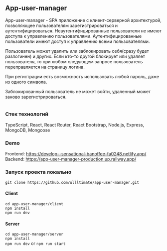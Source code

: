 ## App-user-manager
App-user-manager - SPA приложение с клиент-серверной архитектурой, позволяющее пользователям зарегистрироваться и аутентифицироваться. Неаутентифицированные пользователи не имеют доступа к управлению пользователями. Аутентифицированные пользователи имеют доступ к управлению всеми пользователями.              

Пользователь может удалить или заблокировать себя(сразу будет разлогинен) и других. Если кто-то другой блокирует или удаляет пользователя, то при любом следующем запросе пользователь переправляется на страницу логина.  

При регистрации есть возможность использовать любой пароль, даже из одного символа.    

Заблокированный пользователь не может войти, удаленный может заново зарегистрироваться.         

<img src="https://i.ibb.co/nnssYpF/Screenshot-from-2023-08-09-02-10-58.png" alt="">

### Стек технологий        

TypeScript, React, React Router, React Bootstrap, Node.js, Express, MongoDB, Mongoose

### Demo           

Frontend: https://develop--sensational-banoffee-fa0248.netlify.app/                      
Backend: https://app-user-manager-production.up.railway.app/

### Запуск проекта локально

`git clone https://github.com/ullltimate/app-user-manager.git`         

#### Client

`cd app-user-manager/client`        
`npm install`      
`npm run dev`     

#### Server

`cd app-user-manager/server`        
`npm install`      
`npm run dev` or `npm run start`             


